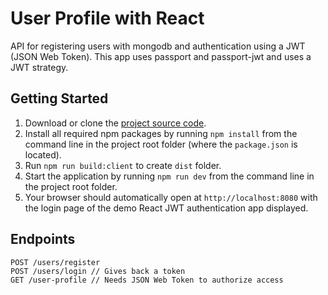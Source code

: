 # User Profile with React

API for registering users with mongodb and authentication using a JWT (JSON Web Token). This app uses passport and passport-jwt and uses a JWT strategy.

## Getting Started

1. Download or clone the [project source code](https://github.com/lifeanddoodles/react-user-profile).
2. Install all required npm packages by running `npm install` from the command line in the project root folder (where the `package.json` is located).
3. Run `npm run build:client` to create `dist` folder.
4. Start the application by running `npm run dev` from the command line in the project root folder.
5. Your browser should automatically open at `http://localhost:8080` with the login page of the demo React JWT authentication app displayed.

## Endpoints

    POST /users/register
    POST /users/login // Gives back a token
    GET /user-profile // Needs JSON Web Token to authorize access
